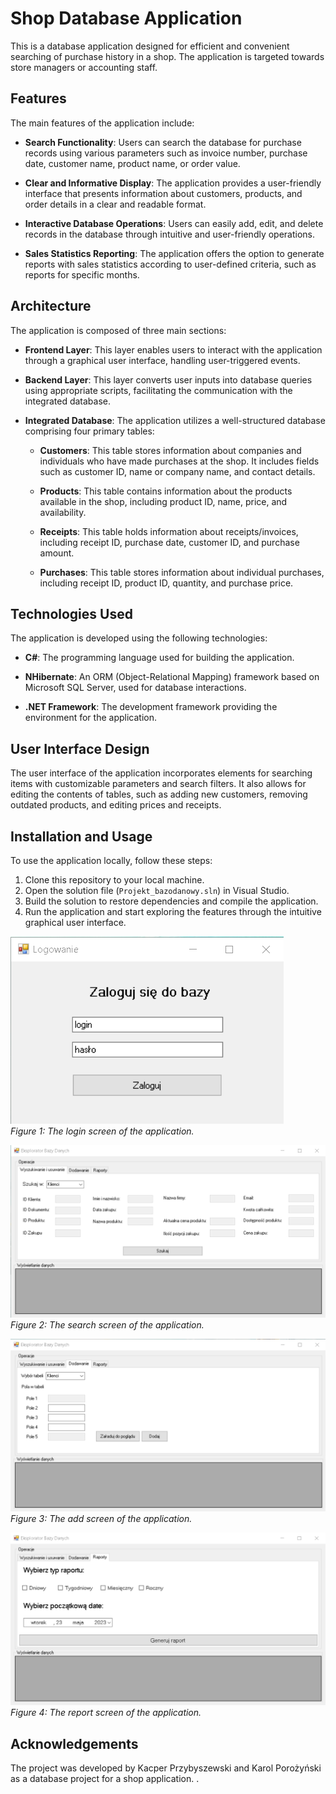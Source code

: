 # Shop Database Application

This is a database application designed for efficient and convenient searching of purchase history in a shop. The application is targeted towards store managers or accounting staff.

## Features

The main features of the application include:

- **Search Functionality**: Users can search the database for purchase records using various parameters such as invoice number, purchase date, customer name, product name, or order value.

- **Clear and Informative Display**: The application provides a user-friendly interface that presents information about customers, products, and order details in a clear and readable format.

- **Interactive Database Operations**: Users can easily add, edit, and delete records in the database through intuitive and user-friendly operations.

- **Sales Statistics Reporting**: The application offers the option to generate reports with sales statistics according to user-defined criteria, such as reports for specific months.

## Architecture

The application is composed of three main sections:

- **Frontend Layer**: This layer enables users to interact with the application through a graphical user interface, handling user-triggered events.

- **Backend Layer**: This layer converts user inputs into database queries using appropriate scripts, facilitating the communication with the integrated database.

- **Integrated Database**: The application utilizes a well-structured database comprising four primary tables:

  - **Customers**: This table stores information about companies and individuals who have made purchases at the shop. It includes fields such as customer ID, name or company name, and contact details.

  - **Products**: This table contains information about the products available in the shop, including product ID, name, price, and availability.

  - **Receipts**: This table holds information about receipts/invoices, including receipt ID, purchase date, customer ID, and purchase amount.

  - **Purchases**: This table stores information about individual purchases, including receipt ID, product ID, quantity, and purchase price.

## Technologies Used

The application is developed using the following technologies:

- **C#**: The programming language used for building the application.

- **NHibernate**: An ORM (Object-Relational Mapping) framework based on Microsoft SQL Server, used for database interactions.

- **.NET Framework**: The development framework providing the environment for the application.

## User Interface Design

The user interface of the application incorporates elements for searching items with customizable parameters and search filters. It also allows for editing the contents of tables, such as adding new customers, removing outdated products, and editing prices and receipts.

## Installation and Usage

To use the application locally, follow these steps:

1. Clone this repository to your local machine.
2. Open the solution file (`Projekt_bazodanowy.sln`) in Visual Studio.
3. Build the solution to restore dependencies and compile the application.
4. Run the application and start exploring the features through the intuitive graphical user interface.

![Login Screen](docs/login_screen.png) <br/>
*Figure 1: The login screen of the application.*

![Search Screen](docs/searching_screen.png) <br/>
*Figure 2: The search screen of the application.*

![Add Screen](docs/adding_screen.png) <br/>
*Figure 3: The add screen of the application.*

![Report Screen](docs/report_screen.png) <br/>
*Figure 4: The report screen of the application.*
## Acknowledgements

The project was developed by Kacper Przybyszewski and Karol Porożyński as a database project for a shop application.
.

